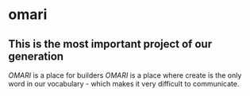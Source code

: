 # omari

## This is the most important project of our generation

*OMARI* is a place for builders
*OMARI* is a place where create is the only word in our vocabulary - which makes it very difficult to communicate.
